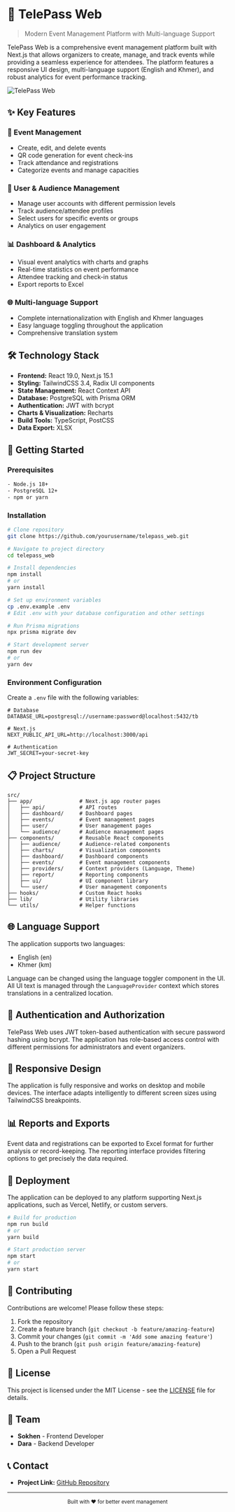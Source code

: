 # 🎫 TelePass Web

> Modern Event Management Platform with Multi-language Support

TelePass Web is a comprehensive event management platform built with Next.js that allows organizers to create, manage, and track events while providing a seamless experience for attendees. The platform features a responsive UI design, multi-language support (English and Khmer), and robust analytics for event performance tracking.

![TelePass Web](public/assets/images/telepass-banner.png)

## ✨ Key Features

### 📅 Event Management

- Create, edit, and delete events
- QR code generation for event check-ins
- Track attendance and registrations
- Categorize events and manage capacities

### 👥 User & Audience Management

- Manage user accounts with different permission levels
- Track audience/attendee profiles
- Select users for specific events or groups
- Analytics on user engagement

### 📊 Dashboard & Analytics

- Visual event analytics with charts and graphs
- Real-time statistics on event performance
- Attendee tracking and check-in status
- Export reports to Excel

### 🌐 Multi-language Support

- Complete internationalization with English and Khmer languages
- Easy language toggling throughout the application
- Comprehensive translation system

## 🛠️ Technology Stack

- **Frontend:** React 19.0, Next.js 15.1
- **Styling:** TailwindCSS 3.4, Radix UI components
- **State Management:** React Context API
- **Database:** PostgreSQL with Prisma ORM
- **Authentication:** JWT with bcrypt
- **Charts & Visualization:** Recharts
- **Build Tools:** TypeScript, PostCSS
- **Data Export:** XLSX

## 🚀 Getting Started

### Prerequisites

```bash
- Node.js 18+
- PostgreSQL 12+
- npm or yarn
```

### Installation

```bash
# Clone repository
git clone https://github.com/yourusername/telepass_web.git

# Navigate to project directory
cd telepass_web

# Install dependencies
npm install
# or
yarn install

# Set up environment variables
cp .env.example .env
# Edit .env with your database configuration and other settings

# Run Prisma migrations
npx prisma migrate dev

# Start development server
npm run dev
# or
yarn dev
```

### Environment Configuration

Create a `.env` file with the following variables:

```properties
# Database
DATABASE_URL=postgresql://username:password@localhost:5432/tb

# Next.js
NEXT_PUBLIC_API_URL=http://localhost:3000/api

# Authentication
JWT_SECRET=your-secret-key
```

## 📋 Project Structure

```
src/
├── app/               # Next.js app router pages
│   ├── api/           # API routes
│   ├── dashboard/     # Dashboard pages
│   ├── events/        # Event management pages
│   ├── user/          # User management pages
│   └── audience/      # Audience management pages
├── components/        # Reusable React components
│   ├── audience/      # Audience-related components
│   ├── charts/        # Visualization components
│   ├── dashboard/     # Dashboard components
│   ├── events/        # Event management components
│   ├── providers/     # Context providers (Language, Theme)
│   ├── report/        # Reporting components
│   ├── ui/            # UI component library
│   └── user/          # User management components
├── hooks/             # Custom React hooks
├── lib/               # Utility libraries
└── utils/             # Helper functions
```

## 🌐 Language Support

The application supports two languages:

- English (en)
- Khmer (km)

Language can be changed using the language toggler component in the UI. All UI text is managed through the `LanguageProvider` context which stores translations in a centralized location.

## 🔐 Authentication and Authorization

TelePass Web uses JWT token-based authentication with secure password hashing using bcrypt. The application has role-based access control with different permissions for administrators and event organizers.

## 📱 Responsive Design

The application is fully responsive and works on desktop and mobile devices. The interface adapts intelligently to different screen sizes using TailwindCSS breakpoints.

## 📊 Reports and Exports

Event data and registrations can be exported to Excel format for further analysis or record-keeping. The reporting interface provides filtering options to get precisely the data required.

## 🔄 Deployment

The application can be deployed to any platform supporting Next.js applications, such as Vercel, Netlify, or custom servers.

```bash
# Build for production
npm run build
# or
yarn build

# Start production server
npm start
# or
yarn start
```

## 🤝 Contributing

Contributions are welcome! Please follow these steps:

1. Fork the repository
2. Create a feature branch (`git checkout -b feature/amazing-feature`)
3. Commit your changes (`git commit -m 'Add some amazing feature'`)
4. Push to the branch (`git push origin feature/amazing-feature`)
5. Open a Pull Request

## 📄 License

This project is licensed under the MIT License - see the [LICENSE](LICENSE) file for details.

## 👥 Team

- **Sokhen** - Frontend Developer
- **Dara** - Backend Developer

## 📞 Contact

- **Project Link:** [GitHub Repository](https://github.com/yourusername/telepass_web)

---

<div align="center">
  <sub>Built with ❤️ for better event management</sub>
</div>
